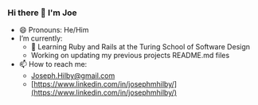 ### Hi there 👋 I'm Joe

- 😄 Pronouns: He/Him
- I’m currently: 
    - :school: Learning Ruby and Rails at the Turing School of Software Design
    - Working on updating my previous projects README.md files
- 📫 How to reach me:
    - Joseph.Hilby@gmail.com
    - [https://www.linkedin.com/in/josephmhilby/](https://www.linkedin.com/in/josephmhilby/)
    
<!--
**josephhilby/josephhilby** is a ✨ _special_ ✨ repository because its `README.md` (this file) appears on your GitHub profile.

Here are some ideas to get you started:

- 🔭 I’m currently working on ...
- 🌱 I’m currently learning ...
- 👯 I’m looking to collaborate on ...
- 🤔 I’m looking for help with ...
- 💬 Ask me about ...
- 📫 How to reach me: ...
- 😄 Pronouns: ...
- ⚡ Fun fact: ...
-->
